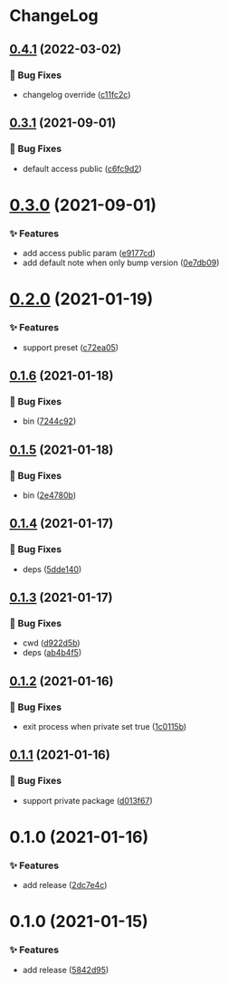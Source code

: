 # ChangeLog 

## [0.4.1](https://github.com/chnliquan/release/compare/v0.4.0...v0.4.1) (2022-03-02)


### 🐛 Bug Fixes

* changelog override ([c11fc2c](https://github.com/chnliquan/release/commit/c11fc2c2ab7f28b8ca3551bd0e7387be8ec196de))



 

## [0.3.1](https://github.com/chnliquan/release/compare/v0.3.0...v0.3.1) (2021-09-01)


### 🐛 Bug Fixes

* default access public ([c6fc9d2](https://github.com/chnliquan/release/commit/c6fc9d2ecb0baf8172a7999173858a4742ca2a6d))



 

# [0.3.0](https://github.com/chnliquan/release/compare/v0.2.0...v0.3.0) (2021-09-01)


### ✨ Features

* add access public param ([e9177cd](https://github.com/chnliquan/release/commit/e9177cd02601c9b5eb64b3ad90cbd10da050a2ec))
* add default note when only bump version ([0e7db09](https://github.com/chnliquan/release/commit/0e7db0966bade76d0de2a219601bd99c1ddb7b7d))



 

# [0.2.0](https://github.com/chnliquan/release/compare/v0.1.6...v0.2.0) (2021-01-19)


### ✨ Features

* support preset ([c72ea05](https://github.com/chnliquan/release/commit/c72ea05a7025e29fd0fa2942dfe547a9a49638cd))



 

## [0.1.6](https://github.com/chnliquan/release/compare/v0.1.5...v0.1.6) (2021-01-18)


### 🐛 Bug Fixes

* bin ([7244c92](https://github.com/chnliquan/release/commit/7244c92ec1211e572f0cf6abd014570b14015802))



 

## [0.1.5](https://github.com/chnliquan/release/compare/v0.1.4...v0.1.5) (2021-01-18)


### 🐛 Bug Fixes

* bin ([2e4780b](https://github.com/chnliquan/release/commit/2e4780b860323f18ee464f69132eaeaa2fe3b4b1))



 

## [0.1.4](https://github.com/chnliquan/release/compare/v0.1.3...v0.1.4) (2021-01-17)


### 🐛 Bug Fixes

* deps ([5dde140](https://github.com/chnliquan/release/commit/5dde1403303faa63833fce507589423faade1f25))



 

## [0.1.3](https://github.com/chnliquan/release/compare/v0.1.2...v0.1.3) (2021-01-17)


### 🐛 Bug Fixes

* cwd ([d922d5b](https://github.com/chnliquan/release/commit/d922d5b27c0c66fde9ae1401f509695a44cc753e))
* deps ([ab4b4f5](https://github.com/chnliquan/release/commit/ab4b4f5c2039aa7048d966271db3230f27d93663))



 

## [0.1.2](https://github.com/chnliquan/release/compare/v0.1.1...v0.1.2) (2021-01-16)


### 🐛 Bug Fixes

* exit process when private set true ([1c0115b](https://github.com/chnliquan/release/commit/1c0115bca8bab87569cfc2743eecaf3e7063549d))



 

## [0.1.1](https://github.com/chnliquan/release-npm/compare/v0.1.0...v0.1.1) (2021-01-16)


### 🐛 Bug Fixes

* support private package ([d013f67](https://github.com/chnliquan/release-npm/commit/d013f679058395e5721dbdd2230f99281467511f))



 

# 0.1.0 (2021-01-16)


### ✨ Features

* add release ([2dc7e4c](https://github.com/chnliquan/release-npm/commit/2dc7e4c75b010dc1948c8d813c741c2a63fbfe05))



 

# 0.1.0 (2021-01-15)


### ✨ Features

* add release ([5842d95](https://github.com/chnliquan/release-npm/commit/5842d95ab86a736b9bb38a5cffb2817ff331a0bf))